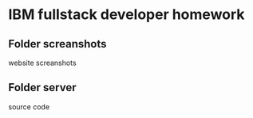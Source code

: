 # IBM fullstack developer homework

## Folder screanshots

website screanshots

## Folder server

source code
